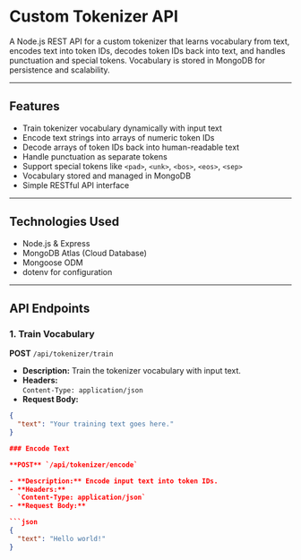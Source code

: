 # Custom Tokenizer API

A Node.js REST API for a custom tokenizer that learns vocabulary from text, encodes text into token IDs, decodes token IDs back into text, and handles punctuation and special tokens. Vocabulary is stored in MongoDB for persistence and scalability.

---

## Features

- Train tokenizer vocabulary dynamically with input text  
- Encode text strings into arrays of numeric token IDs  
- Decode arrays of token IDs back into human-readable text  
- Handle punctuation as separate tokens  
- Support special tokens like `<pad>`, `<unk>`, `<bos>`, `<eos>`, `<sep>`  
- Vocabulary stored and managed in MongoDB  
- Simple RESTful API interface  

---

## Technologies Used

- Node.js & Express  
- MongoDB Atlas (Cloud Database)  
- Mongoose ODM  
- dotenv for configuration  

---
## API Endpoints

### 1. Train Vocabulary

**POST** `/api/tokenizer/train`

- **Description:** Train the tokenizer vocabulary with input text.
- **Headers:**  
  `Content-Type: application/json`
- **Request Body:**
```json
{
  "text": "Your training text goes here."
}

### Encode Text

**POST** `/api/tokenizer/encode`

- **Description:** Encode input text into token IDs.  
- **Headers:**  
  `Content-Type: application/json`  
- **Request Body:**

```json
{
  "text": "Hello world!"
}
